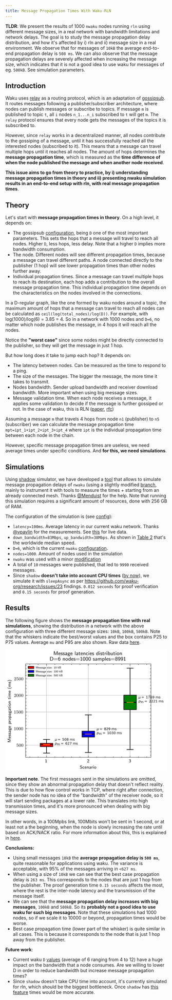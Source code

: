```yaml
---
title: Message Propagation Times With Waku-RLN
---
```


**TLDR**: We present the results of 1000 `nwaku` nodes running `rln` using different message sizes, in a real network with bandwidth limitations and network delays. The goal is to study the message propagation delay distribution, and how it's affected by i) rln and ii) message size in a real environment. We observe that for messages of `10kB` the average end-to-end propagation delay is `508 ms`. We can also observe that the message propagation delays are severely affected when increasing the message size, which indicates that it is not a good idea to use waku for messages of eg. `500kB`. See simulation parameters.

## Introduction

Waku uses [relay](https://rfc.vac.dev/spec/11/) as a routing protocol, which is an adaptation of [gossipsub](https://arxiv.org/pdf/2007.02754.pdf). It routes messages following a publisher/subscriber architecture, where nodes can publish messages or subscribe to topics. If message `m` is published to topic `t`, all `i` nodes `n_1...n_i` subscribed to `t` will get `m`. The `relay` protocol ensures that every node gets the messages of the topics it is subscribed to.

However, since `relay` works in a decentralized manner, all nodes contribute to the gossiping of a message, until it has successfully reached all the interested nodes (subscribed to it). This means that a message can travel multiple hops until it reaches all nodes. The amount of hops determines the **message propagation time**, which is measured as the **time difference of when the node published the message and when another node received**.

**This issue aims to go from theory to practice, by i) understanding message propagation times in theory and ii) presenting nwaku simulation results in an end-to-end setup with rln, with real message propagation times**.

## Theory

Let's start with **message propagation times in theory**. On a high level, it depends on:
- The gossipsub [configuration](https://github.com/libp2p/specs/blob/master/pubsub/gossipsub/gossipsub-v1.0.md#parameters), being `D` one of the most important parameters. This sets the hops that a message will travel to reach all nodes. Higher `D`, less hops, less delay. Note that a higher `D` implies more bandwidth consumption.
- The node. Different nodes will see different propagation times, because a message can travel different paths. A node connected directly to the publisher (1 hop) will see lower propagation times than other nodes further away.
- Individual propagation times. Since a message can travel multiple hops to reach its destination, each hop adds a contribution to the overall message propagation time. This individual propagation time depends on the characteristics on the nodes involved in the connections.

In a D-regular graph, like the one formed by waku nodes around a topic, the maximum amount of hops that a message can travel to reach all nodes can be calculated as `ceil(log(total_nodes)/log(D))`. For example, with log(1000)/log(6) = 3.85 = 4. So in a network with 1000 nodes and `D=6`, no matter which node publishes the message, in 4 hops it will reach all the nodes.

Notice the **"worst case"** since some nodes might be directly connected to the publisher, so they will get the message in just 1 hop.

But how long does it take to jump each hop? It depends on:
- The latency between nodes. Can be measured as the time to respond to a ping.
- The size of the messages. The bigger the message, the more time it takes to transmit.
- Nodes bandwidth. Sender upload bandwidth and receiver download bandwidth. More important when using big message sizes.
- Message validation time. When each node receives a message, it applies some validation to decide if the message is further gossiped or not. In the case of waku, this is RLN ([paper](https://arxiv.org/pdf/2207.00116.pdf), [rfc](https://rfc.vac.dev/spec/32/))

Assuming a message `m` that travels 4 hops from node `n1` (publisher) to `n5` (subscriber) we can calculate the message propagation time `mpt=ipt_1+ipt_2+ipt_3+ipt_4` where `ipt` is the individual propagation time between each node in the chain.

However, specific message propagation times are useless, we need average times under specific conditions. And **for this, we need simulations**.

## Simulations

Using [shadow](https://shadow.github.io/docs/guide/shadow.html) simulator, we have developed a [tool](https://github.com/waku-org/research/tree/master/rln-delay-simulations) that allows to simulate message propagation delays of `nwaku` (using a slightly modified [branch](https://github.com/waku-org/nwaku/compare/master...simulations), mainly to instrument it with tools to measure the times + starting from an already connected mesh. Thanks [@Menduist](https://github.com/menduist) for the help. Note that running this simulation requires a significant amount of resources, done with 256 GB of RAM.

The configuration of the simulation is (see [config](https://github.com/waku-org/research/blob/master/rln-delay-simulations/shadow.yaml)):
- `latency=100ms`. Average latency in our current waku network. Thanks [@vpavlin](https://github.com/vpavlin) for the measurements. See [this](https://grafana.infra.status.im/d/b819dbfe-acb6-4086-8736-578ca148d7cd/waku-networkmonitor-v2?orgId=1&refresh=30s&viewPanel=12) for live data.
- `down_bandwidth=83Mbps`, `up_bandwidth=38Mbps`. As shown in [Table 2](https://github.com/waku-org/research/issues/31) that's the worldwide median speed.
- `D=6`, which is the current `nwaku` [configuration](https://github.com/waku-org/nwaku/blob/v0.21.0/waku/waku_relay/protocol.nim#L73-L78).
- `nodes=1000`. Amount of nodes used in the simulation
- `nwaku` was used with a minor [modification](https://github.com/waku-org/nwaku/compare/master...simulations)
- A total of `10` messages were published, that led to `9990` received messages.
- Since `shadow` **doesn't take into account CPU times** ([by now](https://github.com/shadow/shadow/discussions/1675#discussioncomment-7342812)), we simulate it with `sleepAsync` as per https://github.com/waku-org/research/issues/23 findings. `0.012 seconds` for proof verification and `0.15 seconds` for proof generation.

## Results

The following figure shows the **message propagation time with real simulations**, showing the distribution in a network with the above configuration with three different message sizes: `10kB`, `100kB`, `500kB`. Note that the whiskers indicate the best/worst values and the box contains P25 to P75 values. Average `mu` and P95 are also shown. Raw data [here](https://github.com/waku-org/research/tree/master/rln-delay-simulations/raw).

![message-latency-distribution](imgs/message-latencies-distribution.png)

**Important note**. The first messages sent in the simulations are omitted, since they show an abnormal propagation delay that doesn't reflect reality. This is due to how flow control works in TCP, where right after connection, the sender node has no idea of the "bandwidth" of the receiver node, so it will start sending packages at a lower rate. This translates into high transmission times, and it's more pronounced when dealing with big message sizes.

In other words, in a 100Mpbs link, 100Mbits won't be sent in 1 second, or at least not a the beginning, when the node is slowly increasing the rate until based on ACK/NACK ratio. For more information about this, this is explained in [here](https://www.youtube.com/watch?v=vb_wjh_nAmo).

**Conclusions:**
- Using small messages `10kB` the **average propagation delay is `508 ms`**, quite reasonable for applications using waku. The variance is acceptable, with 95% of the messages arriving in `<627 ms`.
- When using a size of `10kB` we can see that the best case propagation delay is `263 ms`. This corresponds to the nodes that are just 1 hop from the publisher. The proof generation time `0.15 seconds` affects the most, where the rest is the inter-node latency and the transmission of the message itself.
- We can see that the **message propagation delay increases with big messages**, `100kB` and `500kB`. So its **probably not a good idea to use waku for such big messages**. Note that these simulations had 1000 nodes, so if we scale it to 10000 or beyond, propagation times would be worse.
- Best case propagation time (lower part of the whisker) is quite similar in all cases. This is because it corresponds to the node that is just 1 hop away from the publisher.

**Future work**:
- Current waku `D` [values](https://github.com/waku-org/nwaku/blob/v0.21.0/waku/waku_relay/protocol.nim#L73-L78) (average of 6 ranging from 4 to 12) have a huge impact on the bandwidth that a node consumes. Are we willing to lower D in order to reduce bandwidth but increase message propagation times?
- Since `shadow` doesn't take CPU time into account, it's currently simulated for rln, which should be the biggest bottleneck. Once `shadow` has [this feature](https://github.com/shadow/shadow/discussions/1675#discussioncomment-7342812) times would be more accurate.